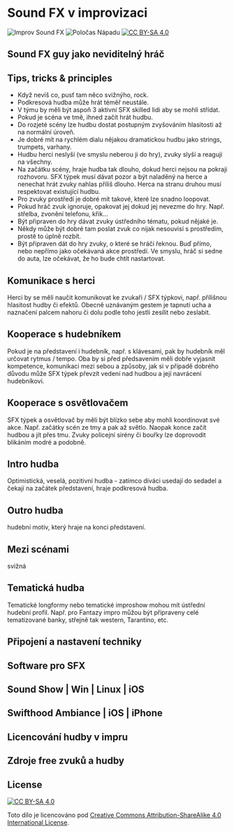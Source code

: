 # Sound FX v improvizaci

![Improv Sound FX](https://img.shields.io/badge/Improv-Sound-FX-red) ![Poločas Nápadu](https://img.shields.io/badge/Poločas-Nápadu-green) [![CC BY-SA 4.0][cc-by-sa-shield]][cc-by-sa]

## Sound FX guy jako neviditelný hráč

## Tips, tricks & principles
- Když nevíš co, pusť tam něco svižnýho, rock.
- Podkresová hudba může hrát téměř neustále.
- V týmu by měli být aspoň 3 aktivní SFX skilled lidi aby se mohli střídat.
- Pokud je scéna ve tmě, ihned začít hrát hudbu.
- Do rozjeté scény lze hudbu dostat postupným zvyšováním hlasitosti až na normální úroveň.
- Je dobré mít na rychlém dialu nějakou dramatickou hudbu jako strings, trumpets, varhany.
- Hudbu herci neslyší (ve smyslu neberou ji do hry), zvuky slyší a reagují na všechny.
- Na začátku scény, hraje hudba tak dlouho, dokud herci nejsou na pokraji rozhovoru. SFX týpek musí dávat pozor a být naladěný na herce a nenechat hrát zvuky nahlas příliš dlouho. Herca na stranu druhou musí respektovat existující hudbu.
- Pro zvuky prostředí je dobré mít takové, které lze snadno loopovat.
- Pokud hráč zvuk ignoruje, opakovat jej dokud jej nevezme do hry. Např. střelba, zvonění telefonu, křik...
- Být připraven do hry dávat zvuky ústředního tématu, pokud nějaké je.
- Někdy může být dobré tam poslat zvuk co nijak nesouvisí s prostředím, prostě to úplně rozbít.
- Být připraven dát do hry zvuky, o které se hráči řeknou. Buď přímo, nebo nepřímo jako očekávaná akce prostředí. Ve smyslu, hráč si sedne do auta, lze očekávat, že ho bude chtít nastartovat.

## Komunikace s herci
Herci by se měli naučit komunikovat ke zvukaři / SFX týpkovi, např. přílišnou hlasitost hudby či efektů. Obecně uznávaným gestem je tapnutí ucha a naznačení palcem nahoru či dolu podle toho jestli zesílit nebo zeslabit.

## Kooperace s hudebníkem
Pokud je na představení i hudebník, např. s klávesami, pak by hudebník měl určovat rytmus / tempo. Oba by si před předsavením měli dobře vyjasnit kompetence, komunikaci mezi sebou a způsoby, jak si v případě dobrého důvodu může SFX týpek převzít vedení nad hudbou a její navrácení hudebníkovi. 

## Kooperace s osvětlovačem
SFX týpek a osvětlovač by měli být blízko sebe aby mohli koordinovat své akce. Např. začátky scén ze tmy a pak až světlo. Naopak konce začít hudbou a jít přes tmu. Zvuky policejní sirény či bouřky lze doprovodit blikáním modré a podobně.

## Intro hudba

Optimistická, veselá, pozitivní hudba - zatímco diváci usedají do sedadel a čekají na začátek představení, hraje podkresová hudba.

## Outro hudba

hudební motiv, který hraje na konci představení. 

## Mezi scénami

svižná

## Tematická hudba
Tematické longformy nebo tematické improshow mohou mít ústřední hudební profil. Např. pro Fantazy impro můžou být připraveny celé tematizované banky, střejně tak western, Tarantino, etc. 

## Připojení a nastavení techniky

## Software pro SFX

## Sound Show | Win | Linux | iOS

## Swifthood Ambiance | iOS | iPhone

## Licencování hudby v impru

## Zdroje free zvuků a hudby



## License
[![CC BY-SA 4.0][cc-by-sa-shield]][cc-by-sa]

Toto dílo je licencováno pod 
[Creative Commons Attribution-ShareAlike 4.0 International License][cc-by-sa].

[cc-by-sa]: http://creativecommons.org/licenses/by-sa/4.0/
[cc-by-sa-image]: https://licensebuttons.net/l/by-sa/4.0/88x31.png
[cc-by-sa-shield]: https://img.shields.io/badge/License-CC%20BY--SA%204.0-lightgrey.svg
